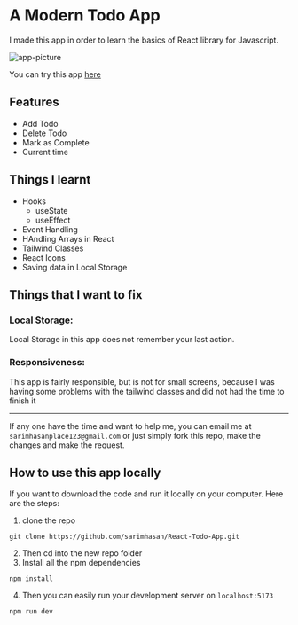 # A Modern Todo App

I made this app in order to learn the basics of React library for Javascript.

![app-picture](https://iili.io/JGey4gp.png)

You can try this app [here](https://65dcad837b159708e14f9d6f--dazzling-jalebi-8691c3.netlify.app/)

## Features

- Add Todo
- Delete Todo
- Mark as Complete
- Current time

## Things I learnt

- Hooks
  - useState
  - useEffect
- Event Handling
- HAndling Arrays in React
- Tailwind Classes
- React Icons
- Saving data in Local Storage

## Things that I want to fix

### Local Storage:

Local Storage in this app does not remember your last action.

### Responsiveness:

This app is fairly responsible, but is not for small screens, because I was having some problems with the tailwind classes and did not had the time to finish it

---

If any one have the time and want to help me, you can email me at `sarimhasanplace123@gmail.com` or just simply fork this repo, make the changes and make the request.

## How to use this app locally

If you want to download the code and run it locally on your computer. Here are the steps:

1. clone the repo

```
git clone https://github.com/sarimhasan/React-Todo-App.git
```

2. Then cd into the new repo folder
3. Install all the npm dependencies

```
npm install
```

4. Then you can easily run your development server on `localhost:5173`

```
npm run dev
```
